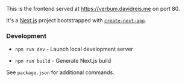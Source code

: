 This is the frontend served at https://verbum.davidreis.me on port 80.

It's a [Next.js](https://nextjs.org/) project bootstrapped with [`create-next-app`](https://github.com/vercel/next.js/tree/canary/packages/create-next-app).

### Development

- `npm run dev` - Launch local development server

- `npm run build` - Generate Next.js build

See `package.json` for additional commands.
